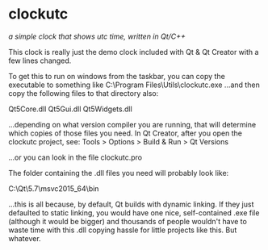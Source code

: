 # clockutc
*a simple clock that shows utc time, written in Qt/C++*

This clock is really just the demo clock included with Qt & Qt Creator with a few
lines changed.

To get this to run on windows from the taskbar, you can copy the executable
to something like C:\Program Files\Utils\clockutc.exe
...and then copy the following files to that directory also:

Qt5Core.dll
Qt5Gui.dll
Qt5Widgets.dll

...depending on what version compiler you are running, that will determine
which copies of those files you need.  In Qt Creator, after you open the
clockutc project, see: Tools > Options > Build & Run > Qt Versions

...or you can look in the file clockutc.pro

The folder containing the .dll files you need will probably look like:

C:\Qt\5.7\msvc2015_64\bin

...this is all because, by default, Qt builds with dynamic linking.  If they
just defaulted to static linking, you would have one nice, self-contained .exe
file (although it would be bigger) and thousands of people wouldn't have to
waste time with this .dll copying hassle for little projects like this.  But
whatever.
